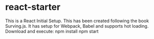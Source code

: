 # react-starter
This is a React Initial Setup. This has been created following the book Surving.js. 
It has setup for Webpack, Babel and supports hot loading.
Download and execute:
npm install 
npm start
